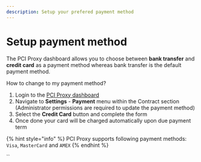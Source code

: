 ```yaml
---
description: Setup your prefered payment method
---
```


# Setup payment method

The PCI Proxy dashboard allows you to choose between **bank transfer** and **credit card** as a payment method whereas bank transfer is the default payment method. 

How to change to my payment method? 

1. Login to the [PCI Proxy dashboard](https://dashboard.pci-proxy.com/login)
2. Navigate to **Settings** - **Payment** menu within the Contract section \(Administrator permissions are required to update the payment method\)
3. Select the **Credit Card** button and complete the form
4. Once done your card will be charged automatically upon due payment term

{% hint style="info" %}
PCI Proxy supports following payment methods: `Visa`, `MasterCard` and `AMEX` 
{% endhint %}

\`\`



